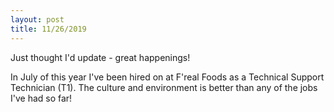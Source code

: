 ```yaml
---
layout: post
title: 11/26/2019
---
```

Just thought I'd update - great happenings!

In July of this year I've been hired on at F'real Foods as a Technical Support Technician (T1). The culture and environment is better than any of the jobs I've had so far! 

